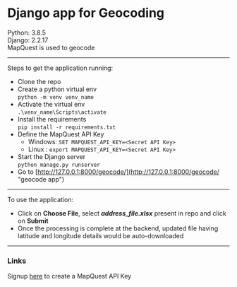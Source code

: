 # Django app for Geocoding #

Python: 3.8.5  
Django: 2.2.17  
MapQuest is used to geocode
- - - -  
Steps to get the application running:
* Clone the repo
* Create a python virtual env  
`python -m venv venv_name`
* Activate the virtual env  
`.\venv_name\Scripts\activate`
* Install the requirements  
`pip install -r requirements.txt`
* Define the MapQuest API Key
   - Windows: `SET MAPQUEST_API_KEY=<Secret API Key>`  
   - Linux  : `export MAPQUEST_API_KEY=<Secret API Key>`  
* Start the Django server  
`python manage.py runserver`
* Go to [http://127.0.0.1:8000/geocode/](http://127.0.0.1:8000/geocode/ "geocode app") 
- - - -  
To use the application:  
* Click on **Choose File**, select ***address_file.xlsx*** present in repo and click on **Submit**
* Once the processing is complete at the backend, updated file having latitude and longitude details would be auto-downloaded
- - - -  
### Links ###  
Signup [here](https://developer.mapquest.com/plan_purchase/steps/business_edition/business_edition_free/register "mapquest signup page") to create a MapQuest API Key
